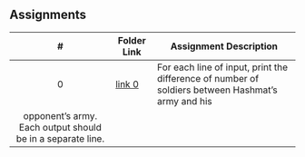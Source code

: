 ## Assignments

|  #  | Folder Link | Assignment Description |
| :-: | ----------- | ---------------------- |
|  0  | [link 0 ](https://github.com/OVA-Kak/4883-Prog-Tech/tree/main/assignments/P10055)     | For each line of input, print the difference of number of soldiers between Hashmat’s army and his
opponent’s army. Each output should be in a separate line.          |
